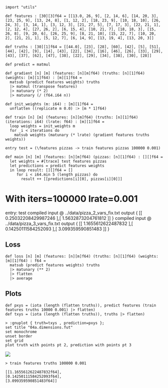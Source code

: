 ```futhark
import "utils"

def features : [30][3]f64 = [[13.0, 26, 9], [2, 14, 6], [14, 20, 3], [23, 25, 9], [13, 24, 8], [1, 12, 2], [18, 23, 9], [10, 18, 10], [26, 24, 3], [3, 14, 1], [3, 12, 3], [21, 27, 5], [7, 17, 3], [22, 21, 1], [2, 12, 4], [27, 26, 2], [6, 15, 4], [10, 21, 7], [18, 18, 3], [15, 26, 8], [9, 20, 6], [26, 25, 9], [8, 21, 10], [15, 22, 7], [10, 20, 2], [21, 21, 1], [5, 12, 7], [6, 14, 9], [13, 19, 4], [13, 20, 3]]

def truths : [30][1]f64 = [[44.0], [23], [28], [60], [42], [5], [51], [44], [42], [9], [14], [43], [22], [34], [16], [46], [26], [33], [29], [43], [37], [62], [47], [38], [22], [29], [34], [38], [30], [28]]

def predict = matmul

def gradient [n] [m] (features: [n][m]f64) (truths: [n][1]f64) (weights: [m][1]f64) : [m][1]f64 =
  matsub (predict features weights) truths
  |> matmul (transpose features)
  |> matunary (* 2)
  |> matunary (/ (f64.i64 n))

def init_weights (m: i64) : [m][1]f64 =
  unflatten ((replicate m 0.0) :> [m * 1]f64)

def train [n] [m] (features: [n][m]f64) (truths: [n][1]f64) (iterations: i64) (lrate: f64) : [m][1]f64 =
  loop weights = init_weights m
  for _i < iterations do
    matsub weights (matunary (* lrate) (gradient features truths weights))

entry test = (\features pizzas -> train features pizzas 100000 0.001)

def main [n] [m] (features: [n][m]f64) (pizzas: [n][1]f64) : [][]f64 =
  let weights = #[trace] test features pizzas
  let predictions = predict features weights
  in loop result: [][]f64 = []
     for i < i64.min 5 (length pizzas) do
       result ++ [[predictions[i][0], pizzas[i][0]]]
```

With iters=100000 lrate=0.001
==
entry: test
compiled input @ ../data/pizza_2_vars_fix.txt
output { [[ 0.25032208429987246 ],[ 1.5632873204761812 ]] }
compiled input @ ../data/pizza_3_vars_fix.txt
output { [[ 1.1655612622487832  ],[ 0.14250111584252093 ],[ 3.099359590851483 ]] }


## Loss

```futhark
def loss [n] [m] (features: [n][m]f64) (truths: [n][1]f64) (weights: [m][1]f64) : f64 =
  matsub (predict features weights) truths
  |> matunary (** 2)
  |> flatten
  |> average
```

## Plots

```futhark
def pxys = (iota (length (flatten truths)), predict features (train features truths 10000 0.001) |> flatten)
def txys = (iota (length (flatten truths)), truths |> flatten)
```

```
> :gnuplot { truth=txys , prediction=pxys };
set title "04a.dimensions.fut"
set monochrome
unset border
set grid
plot truth with points pt 2, prediction with points pt 3
```

![](media/04a.dimensions-img/2a3f12c6830943ae6b0cc7cc81865b1e-plot.png)


```
> train features truths 100000 0.001
```

```
[[1.1655612622487832f64],
[0.14250111584252093f64],
[3.099359590851483f64]]
```
